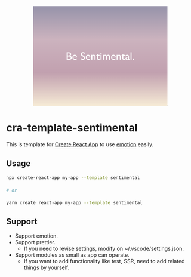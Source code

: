 <div align="center">
  <img src="./assets/sentimental.png" width="360px">
</div>

# cra-template-sentimental

This is template for [Create React App](https://github.com/facebook/create-react-app) to use [emotion](https://emotion.sh/docs/introduction) easily.

## Usage

```sh
npx create-react-app my-app --template sentimental

# or

yarn create react-app my-app --template sentimental
```

## Support

- Support emotion.
- Support prettier. 
  - If you need to revise settings, modify on ~/.vscode/settings.json.
- Support modules as small as app can operate.
  - If you want to add functionality like test, SSR, need to add related things by yourself.